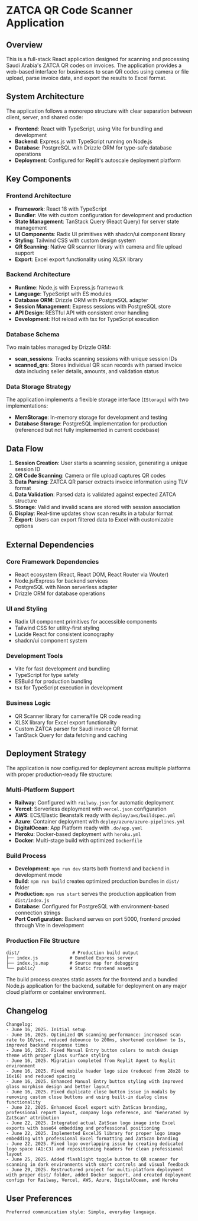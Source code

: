 # ZATCA QR Code Scanner Application

## Overview

This is a full-stack React application designed for scanning and processing Saudi Arabia's ZATCA QR codes on invoices. The application provides a web-based interface for businesses to scan QR codes using camera or file upload, parse invoice data, and export the results to Excel format.

## System Architecture

The application follows a monorepo structure with clear separation between client, server, and shared code:

- **Frontend**: React with TypeScript, using Vite for bundling and development
- **Backend**: Express.js with TypeScript running on Node.js
- **Database**: PostgreSQL with Drizzle ORM for type-safe database operations
- **Deployment**: Configured for Replit's autoscale deployment platform

## Key Components

### Frontend Architecture
- **Framework**: React 18 with TypeScript
- **Bundler**: Vite with custom configuration for development and production
- **State Management**: TanStack Query (React Query) for server state management
- **UI Components**: Radix UI primitives with shadcn/ui component library
- **Styling**: Tailwind CSS with custom design system
- **QR Scanning**: Native QR scanner library with camera and file upload support
- **Export**: Excel export functionality using XLSX library

### Backend Architecture  
- **Runtime**: Node.js with Express.js framework
- **Language**: TypeScript with ES modules
- **Database ORM**: Drizzle ORM with PostgreSQL adapter
- **Session Management**: Express sessions with PostgreSQL store
- **API Design**: RESTful API with consistent error handling
- **Development**: Hot reload with tsx for TypeScript execution

### Database Schema
Two main tables managed by Drizzle ORM:
- **scan_sessions**: Tracks scanning sessions with unique session IDs
- **scanned_qrs**: Stores individual QR scan records with parsed invoice data including seller details, amounts, and validation status

### Data Storage Strategy
The application implements a flexible storage interface (`IStorage`) with two implementations:
- **MemStorage**: In-memory storage for development and testing
- **Database Storage**: PostgreSQL implementation for production (referenced but not fully implemented in current codebase)

## Data Flow

1. **Session Creation**: User starts a scanning session, generating a unique session ID
2. **QR Code Scanning**: Camera or file upload captures QR codes
3. **Data Parsing**: ZATCA QR parser extracts invoice information using TLV format
4. **Data Validation**: Parsed data is validated against expected ZATCA structure
5. **Storage**: Valid and invalid scans are stored with session association
6. **Display**: Real-time updates show scan results in a tabular format
7. **Export**: Users can export filtered data to Excel with customizable options

## External Dependencies

### Core Framework Dependencies
- React ecosystem (React, React DOM, React Router via Wouter)
- Node.js/Express for backend services
- PostgreSQL with Neon serverless adapter
- Drizzle ORM for database operations

### UI and Styling
- Radix UI component primitives for accessible components
- Tailwind CSS for utility-first styling
- Lucide React for consistent iconography
- shadcn/ui component system

### Development Tools
- Vite for fast development and bundling
- TypeScript for type safety
- ESBuild for production bundling
- tsx for TypeScript execution in development

### Business Logic
- QR Scanner library for camera/file QR code reading
- XLSX library for Excel export functionality
- Custom ZATCA parser for Saudi invoice QR format
- TanStack Query for data fetching and caching

## Deployment Strategy

The application is now configured for deployment across multiple platforms with proper production-ready file structure:

### Multi-Platform Support
- **Railway**: Configured with `railway.json` for automatic deployment
- **Vercel**: Serverless deployment with `vercel.json` configuration
- **AWS**: ECS/Elastic Beanstalk ready with `deploy/aws/buildspec.yml`
- **Azure**: Container deployment with `deploy/azure/azure-pipelines.yml`
- **DigitalOcean**: App Platform ready with `.do/app.yaml`
- **Heroku**: Docker-based deployment with `heroku.yml`
- **Docker**: Multi-stage build with optimized `Dockerfile`

### Build Process
- **Development**: `npm run dev` starts both frontend and backend in development mode
- **Build**: `npm run build` creates optimized production bundles in `dist/` folder
- **Production**: `npm run start` serves the production application from `dist/index.js`
- **Database**: Configured for PostgreSQL with environment-based connection strings
- **Port Configuration**: Backend serves on port 5000, frontend proxied through Vite in development

### Production File Structure
```
dist/                    # Production build output
├── index.js            # Bundled Express server
├── index.js.map        # Source map for debugging
└── public/             # Static frontend assets
```

The build process creates static assets for the frontend and a bundled Node.js application for the backend, suitable for deployment on any major cloud platform or container environment.

## Changelog

```
Changelog:
- June 16, 2025. Initial setup
- June 16, 2025. Optimized QR scanning performance: increased scan rate to 10/sec, reduced debounce to 200ms, shortened cooldown to 1s, improved backend response times
- June 16, 2025. Fixed Manual Entry button colors to match design theme with proper glass surface styling
- June 16, 2025. Migration completed from Replit Agent to Replit environment
- June 16, 2025. Fixed mobile header logo size (reduced from 28x28 to 16x16) and reduced spacing
- June 16, 2025. Enhanced Manual Entry button styling with improved glass morphism design and better layout
- June 16, 2025. Fixed duplicate close button issue in modals by removing custom close buttons and using built-in dialog close functionality
- June 22, 2025. Enhanced Excel export with ZatScan branding, professional report layout, company logo reference, and "Generated by ZatScan" attribution
- June 22, 2025. Integrated actual ZatScan logo image into Excel exports with base64 embedding and professional positioning
- June 22, 2025. Implemented ExcelJS library for proper logo image embedding with professional Excel formatting and ZatScan branding
- June 22, 2025. Fixed logo overlapping issue by creating dedicated logo space (A1:C3) and repositioning headers for clean professional layout
- June 25, 2025. Added flashlight toggle button to QR scanner for scanning in dark environments with smart controls and visual feedback
- June 29, 2025. Restructured project for multi-platform deployment with proper dist/ folder, added Docker support, and created deployment configs for Railway, Vercel, AWS, Azure, DigitalOcean, and Heroku
```

## User Preferences

```
Preferred communication style: Simple, everyday language.
```